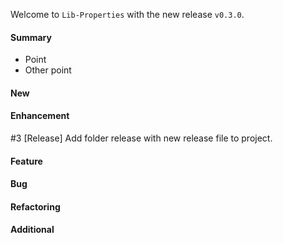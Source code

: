 Welcome to `Lib-Properties` with the new release `v0.3.0`.



#### Summary
* Point
* Other point



#### New



#### Enhancement
#3 [Release] Add folder release with new release file to project.



#### Feature



#### Bug



#### Refactoring



#### Additional



[//]: # (Issues which will be integrated in this release)
